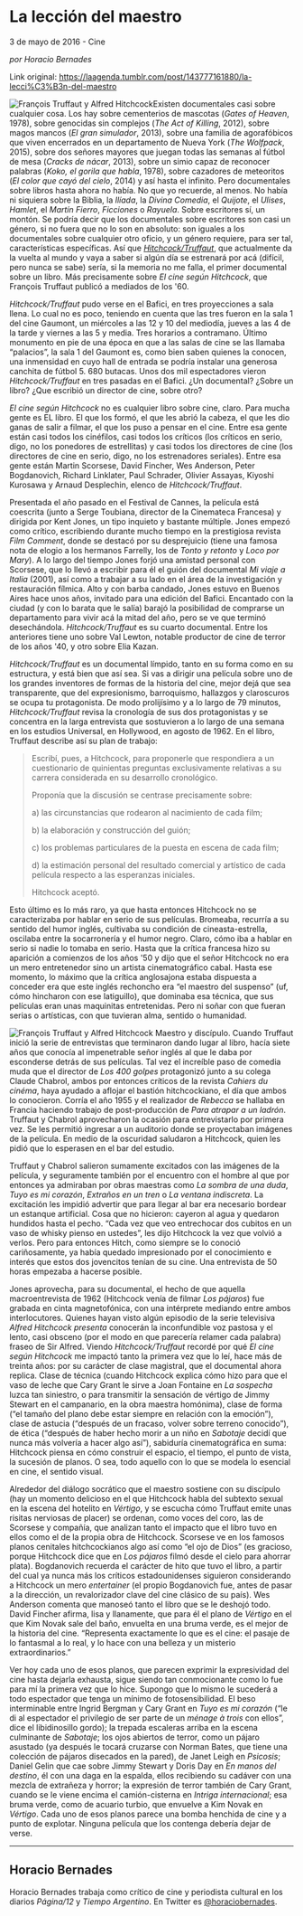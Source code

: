 # La lección del maestro



3 de mayo de 2016 - Cine

_por Horacio Bernades_

Link original: https://laagenda.tumblr.com/post/143777161880/la-lecci%C3%B3n-del-maestro

![François Truffaut y Alfred Hitchcock](https://64.media.tumblr.com/ec89c75c9a4fe45b20455e8253b0a750/tumblr_inline_pjzu8jD2oz1t6q87u_500.jpg)Existen documentales casi sobre cualquier cosa. Los hay sobre cementerios de mascotas (*Gates of Heaven*, 1978), sobre genocidas sin complejos (*The Act of Killing*, 2012), sobre magos mancos (*El gran simulador*, 2013), sobre una familia de agorafóbicos que viven encerrados en un departamento de Nueva York (*The Wolfpack*, 2015), sobre dos señores mayores que juegan todas las semanas al fútbol de mesa (*Cracks de nácar*, 2013), sobre un simio capaz de reconocer palabras (*Koko, el gorila que habla*, 1978), sobre cazadores de meteoritos (*El color que cayó del cielo*, 2014) y así hasta el infinito. Pero documentales sobre libros hasta ahora no había. No que yo recuerde, al menos. No había ni siquiera sobre la Biblia, la *Ilíada*, la *Divina Comedia*, el *Quijote*, el *Ulises*, *Hamlet*, el *Martín Fierro*, *Ficciones* o *Rayuela*. Sobre escritores sí, un montón. Se podría decir que los documentales sobre escritores son casi un género, si no fuera que no lo son en absoluto: son iguales a los documentales sobre cualquier otro oficio, y un género requiere, para ser tal, características específicas. Así que *[Hitchcock/Truffaut](https://www.youtube.com/watch?v=2H5dBxIatZw)*, que actualmente da la vuelta al mundo y vaya a saber si algún día se estrenará por acá (difícil, pero nunca se sabe) sería, si la memoria no me falla, el primer documental sobre un libro. Más precisamente sobre *El cine según Hitchcock*, que François Truffaut publicó a mediados de los '60.

*Hitchcock/Truffaut* pudo verse en el Bafici, en tres proyecciones a sala llena. Lo cual no es poco, teniendo en cuenta que las tres fueron en la sala 1 del cine Gaumont, un miércoles a las 12 y 10 del mediodía, jueves a las 4 de la tarde y viernes a las 5 y media. Tres horarios a contramano. Último monumento en pie de una época en que a las salas de cine se las llamaba “palacios”, la sala 1 del Gaumont es, como bien saben quienes la conocen, una inmensidad en cuyo hall de entrada se podría instalar una generosa canchita de fútbol 5. 680 butacas. Unos dos mil espectadores vieron *Hitchcock/Truffaut* en tres pasadas en el Bafici. ¿Un documental? ¿Sobre un libro? ¿Que escribió un director de cine, sobre otro?

*El cine según Hitchcock* no es cualquier libro sobre cine, claro. Para mucha gente es EL libro. El que los formó, el que les abrió la cabeza, el que les dio ganas de salir a filmar, el que los puso a pensar en el cine. Entre esa gente están casi todos los cinéfilos, casi todos los críticos (los críticos en serio, digo, no los ponedores de estrellitas) y casi todos los directores de cine (los directores de cine en serio, digo, no los estrenadores seriales). Entre esa gente están Martin Scorsese, David Fincher, Wes Anderson, Peter Bogdanovich, Richard Linklater, Paul Schrader, Olivier Assayas, Kiyoshi Kurosawa y Arnaud Desplechin, elenco de *Hitchcock/Truffaut*.

Presentada el año pasado en el Festival de Cannes, la película está coescrita (junto a Serge Toubiana, director de la Cinemateca Francesa) y dirigida por Kent Jones, un tipo inquieto y bastante múltiple. Jones empezó como crítico, escribiendo durante mucho tiempo en la prestigiosa revista *Film Comment*, donde se destacó por su desprejuicio (tiene una famosa nota de elogio a los hermanos Farrelly, los de *Tonto y retonto* y *Loco por Mary*). A lo largo del tiempo Jones forjó una amistad personal con Scorsese, que lo llevó a escribir para él el guión del documental *Mi viaje a Italia* (2001), así como a trabajar a su lado en el área de la investigación y restauración fílmica. Alto y con barba candado, Jones estuvo en Buenos Aires hace unos años, invitado para una edición del Bafici. Encantado con la ciudad (y con lo barata que le salía) barajó la posibilidad de comprarse un departamento para vivir acá la mitad del año, pero se ve que terminó desechándola. *Hitchcock/Truffaut* es su cuarto documental. Entre los anteriores tiene uno sobre Val Lewton, notable productor de cine de terror de los años '40, y otro sobre Elia Kazan.

*Hitchcock/Truffaut* es un documental límpido, tanto en su forma como en su estructura, y está bien que así sea. Si vas a dirigir una película sobre uno de los grandes inventores de formas de la historia del cine, mejor dejá que sea transparente, que del expresionismo, barroquismo, hallazgos y claroscuros se ocupa tu protagonista. De modo prolijísimo y a lo largo de 79 minutos, *Hitchcock/Truffaut* revisa la cronología de sus dos protagonistas y se concentra en la larga entrevista que sostuvieron a lo largo de una semana en los estudios Universal, en Hollywood, en agosto de 1962. En el libro, Truffaut describe así su plan de trabajo: 


> Escribí, pues, a Hitchcock, para proponerle que respondiera a un cuestionario de quinientas preguntas exclusivamente relativas a su carrera considerada en su desarrollo cronológico.  
> 
>  Proponía que la discusión se centrase precisamente sobre:  
> 
> a) las circunstancias que rodearon al nacimiento de cada film;  
> 
> b) la elaboración y construcción del guión;  
> 
> c) los problemas particulares de la puesta en escena de cada film;  
> 
> d) la estimación personal del resultado comercial y artístico de cada película respecto a las esperanzas iniciales.  
> 
> Hitchcock aceptó.
> 
> 

Esto último es lo más raro, ya que hasta entonces Hitchcock no se caracterizaba por hablar en serio de sus películas. Bromeaba, recurría a su sentido del humor inglés, cultivaba su condición de cineasta-estrella, oscilaba entre la socarronería y el humor negro. Claro, cómo iba a hablar en serio si nadie lo tomaba en serio. Hasta que la crítica francesa hizo su aparición a comienzos de los años '50 y dijo que el señor Hitchcock no era un mero entretenedor sino un artista cinematográfico cabal. Hasta ese momento, lo máximo que la crítica anglosajona estaba dispuesta a conceder era que este inglés rechoncho era “el maestro del suspenso” (uf, cómo hincharon con ese latiguillo), que dominaba esa técnica, que sus películas eran unas maquinitas entretenidas. Pero ni soñar con que fueran serias o artísticas, con que tuvieran alma, sentido o humanidad.

![François Truffaut y Alfred Hitchcock](https://64.media.tumblr.com/e3a780bd06be617f5a034b2a7599a9a6/tumblr_inline_pjzu8kMcg61t6q87u_500.jpg) Maestro y discípulo. Cuando Truffaut inició la serie de entrevistas que terminaron dando lugar al libro, hacía siete años que conocía al impenetrable señor inglés al que le daba por esconderse detrás de sus películas. Tal vez el increíble paso de comedia muda que el director de *Los 400 golpes* protagonizó junto a su colega Claude Chabrol, ambos por entonces críticos de la revista *Cahiers du cinéma*, haya ayudado a aflojar el bastión hitchcockiano, el día que ambos lo conocieron. Corría el año 1955 y el realizador de *Rebecca* se hallaba en Francia haciendo trabajo de post-producción de *Para atrapar a un ladrón*. Truffaut y Chabrol aprovecharon la ocasión para entrevistarlo por primera vez. Se les permitió ingresar a un auditorio donde se proyectaban imágenes de la película. En medio de la oscuridad saludaron a Hitchcock, quien les pidió que lo esperasen en el bar del estudio. 

Truffaut y Chabrol salieron sumamente excitados con las imágenes de la película, y seguramente también por el encuentro con el hombre al que por entonces ya admiraban por obras maestras como *La sombra de una duda*, *Tuyo es mi corazón*, *Extraños en un tren* o *La ventana indiscreta*. La excitación les impidió advertir que para llegar al bar era necesario bordear un estanque artificial. Cosa que no hicieron: cayeron al agua y quedaron hundidos hasta el pecho. “Cada vez que veo entrechocar dos cubitos en un vaso de whisky pienso en ustedes”, les dijo Hitchcock la vez que volvió a verlos. Pero para entonces Hitch, como siempre se lo conoció cariñosamente, ya había quedado impresionado por el conocimiento e interés que estos dos jovencitos tenían de su cine. Una entrevista de 50 horas empezaba a hacerse posible.

Jones aprovecha, para su documental, el hecho de que aquella macroentrevista de 1962 (Hitchcock venía de filmar *Los pájaros*) fue grabada en cinta magnetofónica, con una intérprete mediando entre ambos interlocutores. Quienes hayan visto algún episodio de la serie televisiva *Alfred Hitchcock presenta* conocerán la inconfundible voz pastosa y el lento, casi obsceno (por el modo en que parecería relamer cada palabra) fraseo de Sir Alfred. Viendo *Hitchcock/Truffaut* recordé por qué *El cine según Hitchcock* me impactó tanto la primera vez que lo leí, hace más de treinta años: por su carácter de clase magistral, que el documental ahora replica. Clase de técnica (cuando Hitchcock explica cómo hizo para que el vaso de leche que Cary Grant le sirve a Joan Fontaine en *La sospecha* luzca tan siniestro, o para transmitir la sensación de vértigo de Jimmy Stewart en el campanario, en la obra maestra homónima), clase de forma (“el tamaño del plano debe estar siempre en relación con la emoción”), clase de astucia (“después de un fracaso, volver sobre terreno conocido”), de ética (“después de haber hecho morir a un niño en *Sabotaje* decidí que nunca más volvería a hacer algo así”), sabiduría cinematográfica en suma: Hitchcock piensa en cómo construir el espacio, el tiempo, el punto de vista, la sucesión de planos. O sea, todo aquello con lo que se modela lo esencial en cine, el sentido visual. 

Alrededor del diálogo socrático que el maestro sostiene con su discípulo (hay un momento delicioso en el que Hitchcock habla del subtexto sexual en la escena del hotelito en *Vértigo*, y se escucha cómo Truffaut emite unas risitas nerviosas de placer) se ordenan, como voces del coro, las de Scorsese y compañía, que analizan tanto el impacto que el libro tuvo en ellos como el de la propia obra de Hitchcock. Scorsese ve en los famosos planos cenitales hitchcockianos algo así como “el ojo de Dios” (es gracioso, porque Hitchcock dice que en *Los pájaros* filmó desde el cielo para ahorrar plata). Bogdanovich recuerda el carácter de hito que tuvo el libro, a partir del cual ya nunca más los críticos estadounidenses siguieron considerando a Hitchcock un mero *entertainer* (el propio Bogdanovich fue, antes de pasar a la dirección, un revalorizador clave del cine clásico de su país). Wes Anderson comenta que manoseó tanto el libro que se le deshojó todo. David Fincher afirma, lisa y llanamente, que para él el plano de *Vértigo* en el que Kim Novak sale del baño, envuelta en una bruma verde, es el mejor de la historia del cine. “Representa exactamente lo que es el cine: el pasaje de lo fantasmal a lo real, y lo hace con una belleza y un misterio extraordinarios.”

Ver hoy cada uno de esos planos, que parecen exprimir la expresividad del cine hasta dejarla exhausta, sigue siendo tan conmocionante como lo fue para mí la primera vez que lo hice. Supongo que lo mismo le sucederá a todo espectador que tenga un mínimo de fotosensibilidad. El beso interminable entre Ingrid Bergman y Cary Grant en *Tuyo es mi corazón* (“le di al espectador el privilegio de ser parte de un *ménage à trois* con ellos”, dice el libidinosillo gordo); la trepada escaleras arriba en la escena culminante de *Sabotaje*; los ojos abiertos de terror, como un pájaro asustado (ya después le tocará cruzarse con Norman Bates, que tiene una colección de pájaros disecados en la pared), de Janet Leigh en *Psicosis*; Daniel Gelin que cae sobre Jimmy Stewart y Doris Day en *En manos del destino*, él con una daga en la espalda, ellos recibiendo su cadáver con una mezcla de extrañeza y horror; la expresión de terror también de Cary Grant, cuando se le viene encima el camión-cisterna en *Intriga internacional*; esa bruma verde, como de acuario turbio, que envuelve a Kim Novak en *Vértigo*. Cada uno de esos planos parece una bomba henchida de cine y a punto de explotar. Ninguna película que los contenga debería dejar de verse.

  




---

 Horacio Bernades
-----------------

 Horacio Bernades trabaja como crítico de cine y periodista cultural en los diarios *Página/12* y *Tiempo Argentino*. En Twitter es [@horaciobernades](https://twitter.com/horaciobernades). 

